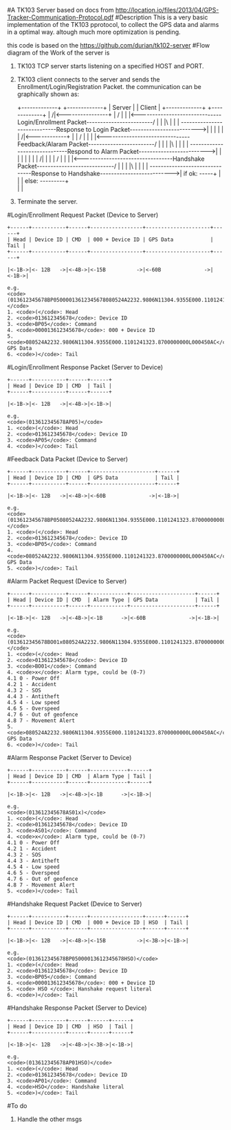 #A TK103 Server
based on docs from http://location.io/files/2013/04/GPS-Tracker-Communication-Protocol.pdf
#Description
This is a very basic implementation of the TK103 pprotocol, to collect the GPS data and alarms in a optimal way.
altough much more optimization is pending.

this code is based on the https://github.com/durian/tk102-server
#Flow diagram of the Work of the server is
1. TK103 TCP server starts listening on a specified HOST and PORT.
2. TK103 client  connects to the server and sends the Enrollment/Login/Registration Packet.
    the communication can be graphically shown as:


    +-------------+                                                     +-------------+
    |   Server    |                                                     |   Client    |
    +-------------+                                                     +-------------+
    |                                                                                /|<----------------+
    |                                                                               / |                 |
    |<------------------------------Login/Enrollment Packet------------------------/  |                 |
    |\                                                                                |                 |
    | \-----------------------------Response to Login Packet------------------------->|                 |
    |                                                                                 |                 |
    |                                                                                /|<------------+   |
    |                                                                               / |             |   |
    |<-------------------------------Feedback/Alaram Packet------------------------/  |             |   |
    |\                                                                                |             |   |
    | \------------------------------Respond to Alarm Packet------------------------->|             |   |
    |                                                                                 |             |   |
    |                                                                                /|             |   |
    |                                                                               / |             |   |
    |<---------------------------------Handshake Packet----------------------------/  |             |   |
    |\                                                                                |             |   |
    | \-------------------------------Response to Handshake-------------------------->| if ok: -----+   |
    |                                                                                 | else:  ---------+   
    |                                                                                 |


3. Terminate the server.

#Login/Enrollment Request Packet (Device to Server)
    
    +------+-----------+------+-----------------+---------------------+------+
    | Head | Device ID | CMD  | 000 + Device ID | GPS Data            | Tail |
    +------+-----------+------+-----------------+---------------------+------+

    |<-1B->|<- 12B   ->|<-4B->|<-15B          ->|<-60B              ->|<-1B->|

    e.g.
    <code>(013612345678BP05000013612345678080524A2232.9806N11304.9355E000.1101241323.8700000000L000450AC)</code>
    1. <code>(</code>: Head
    2. <code>013612345678</code>: Device ID
    3. <code>BP05</code>: Command
    4. <code>000013612345678</code>: 000 + Device ID
    5. <code>080524A2232.9806N11304.9355E000.1101241323.8700000000L000450AC</code>: GPS Data
    6. <code>)</code>: Tail

#Login/Enrollment Response Packet (Server to Device)
    
    +------+-----------+------+------+
    | Head | Device ID | CMD  | Tail |
    +------+-----------+------+------+

    |<-1B->|<- 12B   ->|<-4B->|<-1B->|

    e.g.
    <code>(013612345678AP05)</code>
    1. <code>(</code>: Head
    2. <code>013612345678</code>: Device ID
    3. <code>AP05</code>: Command
    4. <code>)</code>: Tail
 
#Feedback Data Packet (Device to Server)

    +------+-----------+------+---------------------+------+
    | Head | Device ID | CMD  | GPS Data            | Tail |
    +------+-----------+------+---------------------+------+

    |<-1B->|<- 12B   ->|<-4B->|<-60B              ->|<-1B->|

    e.g.
    <code>(013612345678BP05080524A2232.9806N11304.9355E000.1101241323.8700000000L000450AC)</code>
    1. <code>(</code>: Head
    2. <code>013612345678</code>: Device ID
    3. <code>BP05</code>: Command
    4. <code>080524A2232.9806N11304.9355E000.1101241323.8700000000L000450AC</code>: GPS Data
    5. <code>)</code>: Tail

#Alarm Packet Request (Device to Server)

    +------+-----------+------+------------+---------------------+------+
    | Head | Device ID | CMD  | Alarm Type | GPS Data            | Tail |
    +------+-----------+------+------------+---------------------+------+

    |<-1B->|<- 12B   ->|<-4B->|<-1B      ->|<-60B              ->|<-1B->|   

    e.g.
    <code>(013612345678BO01x080524A2232.9806N11304.9355E000.1101241323.8700000000L000450AC)</code>
    1. <code>(</code>: Head
    2. <code>013612345678</code>: Device ID
    3. <code>BO01</code>: Command
    4. <code>x</code>: Alarm type, could be (0-7)
    4.1 0 - Power Off
    4.2 1 - Accident
    4.3 2 - SOS
    4.4 3 - Antitheft
    4.5 4 - Low speed
    4.6 5 - Overspeed
    4.7 6 - Out of geofence
    4.8 7 - Movement Alert
    5. <code>080524A2232.9806N11304.9355E000.1101241323.8700000000L000450AC</code>: GPS Data
    6. <code>)</code>: Tail 

#Alarm Response Packet (Server to Device)

    +------+-----------+------+------------+------+
    | Head | Device ID | CMD  | Alarm Type | Tail |
    +------+-----------+------+------------+------+

    |<-1B->|<- 12B   ->|<-4B->|<-1B      ->|<-1B->|

    e.g.
    <code>(013612345678AS01x)</code>
    1. <code>(</code>: Head
    2. <code>013612345678</code>: Device ID
    3. <code>AS01</code>: Command
    4. <code>x</code>: Alarm type, could be (0-7)
    4.1 0 - Power Off
    4.2 1 - Accident
    4.3 2 - SOS
    4.4 3 - Antitheft
    4.5 4 - Low speed
    4.6 5 - Overspeed
    4.7 6 - Out of geofence
    4.8 7 - Movement Alert
    5. <code>)</code>: Tail


#Handshake Request Packet (Device to Server)

    +------+-----------+------+-----------------+------+------+
    | Head | Device ID | CMD  | 000 + Device ID | HSO  | Tail |
    +------+-----------+------+-----------------+------+------+

    |<-1B->|<- 12B   ->|<-4B->|<-15B          ->|<-3B->|<-1B->|
 
    e.g.
    <code>(013612345678BP05000013612345678HSO)</code>
    1. <code>(</code>: Head
    2. <code>013612345678</code>: Device ID
    3. <code>BP05</code>: Command
    4. <code>000013612345678</code>: 000 + Device ID
    5. <code> HSO </code>: Hanshake request literal
    6. <code>)</code>: Tail

#Handshake Response Packet (Server to Device)
    
    +------+-----------+------+------+------+
    | Head | Device ID | CMD  | HSO  | Tail |
    +------+-----------+------+------+------+

    |<-1B->|<- 12B   ->|<-4B->|<-3B->|<-1B->|

    e.g.
    <code>(013612345678AP01HSO)</code>
    1. <code>(</code>: Head
    2. <code>013612345678</code>: Device ID
    3. <code>AP01</code>: Command
    4. <code>HSO</code>: Handshake literal
    5. <code>)</code>: Tail
    
#To do
1. Handle the other msgs
